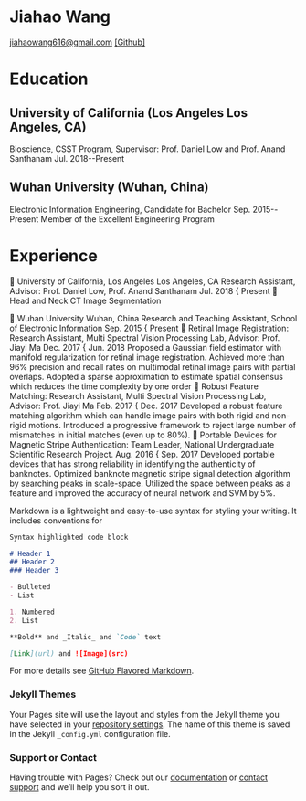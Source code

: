 # Jiahao Wang

jiahaowang616@gmail.com [[Github]](https://github.com/JiahaoPlus/)

# Education

## University of California (Los Angeles Los Angeles, CA)
Bioscience, CSST Program, Supervisor: Prof. Daniel Low and Prof. Anand Santhanam Jul. 2018--Present

## Wuhan University (Wuhan, China)
Electronic Information Engineering, Candidate for Bachelor Sep. 2015--Present
Member of the Excellent Engineering Program

# Experience
 University of California, Los Angeles Los Angeles, CA
Research Assistant, Advisor: Prof. Daniel Low, Prof. Anand Santhanam Jul. 2018 { Present
 Head and Neck CT Image Segmentation

 Wuhan University Wuhan, China
Research and Teaching Assistant, School of Electronic Information Sep. 2015 { Present
 Retinal Image Registration:
Research Assistant, Multi Spectral Vision Processing Lab, Advisor: Prof. Jiayi Ma Dec. 2017 { Jun. 2018
Proposed a Gaussian field estimator with manifold regularization for retinal image registration.
Achieved more than 96% precision and recall rates on multimodal retinal image pairs with partial overlaps.
Adopted a sparse approximation to estimate spatial consensus which reduces the time complexity by one order
 Robust Feature Matching:
Research Assistant, Multi Spectral Vision Processing Lab, Advisor: Prof. Jiayi Ma Feb. 2017 { Dec. 2017
Developed a robust feature matching algorithm which can handle image pairs with both rigid and non-rigid motions.
Introduced a progressive framework to reject large number of mismatches in initial matches (even up to 80%).
 Portable Devices for Magnetic Stripe Authentication:
Team Leader, National Undergraduate Scientific Research Project. Aug. 2016 { Sep. 2017
Developed portable devices that has strong reliability in identifying the authenticity of banknotes.
Optimized banknote magnetic stripe signal detection algorithm by searching peaks in scale-space.
Utilized the space between peaks as a feature and improved the accuracy of neural network and SVM by 5%.
















Markdown is a lightweight and easy-to-use syntax for styling your writing. It includes conventions for

```markdown
Syntax highlighted code block

# Header 1
## Header 2
### Header 3

- Bulleted
- List

1. Numbered
2. List

**Bold** and _Italic_ and `Code` text

[Link](url) and ![Image](src)
```

For more details see [GitHub Flavored Markdown](https://guides.github.com/features/mastering-markdown/).

### Jekyll Themes

Your Pages site will use the layout and styles from the Jekyll theme you have selected in your [repository settings](https://github.com/JiahaoPlus/jiahao.github.io/settings). The name of this theme is saved in the Jekyll `_config.yml` configuration file.

### Support or Contact

Having trouble with Pages? Check out our [documentation](https://help.github.com/categories/github-pages-basics/) or [contact support](https://github.com/contact) and we’ll help you sort it out.
